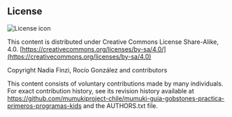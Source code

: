 ## License
![License icon](https://licensebuttons.net/l/by-sa/3.0/88x31.png)

This content is distributed under Creative Commons License Share-Alike, 4.0. [https://creativecommons.org/licenses/by-sa/4.0/](https://creativecommons.org/licenses/by-sa/4.0)

Copyright Nadia Finzi, Rocío González and contributors

This content consists of voluntary contributions made by many individuals. For exact contribution history, see its revision history available at https://github.com/mumukiproject-chile/mumuki-guia-gobstones-practica-primeros-programas-kids and the AUTHORS.txt file.

